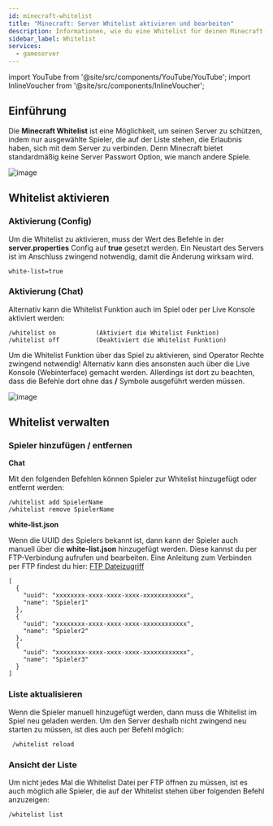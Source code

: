 ```yaml
---
id: minecraft-whitelist
title: "Minecraft: Server Whitelist aktivieren und bearbeiten"
description: Informationen, wie du eine Whitelist für deinen Minecraft-Server von ZAP-Hosting aktivieren und bearbeiten kannst - ZAP-Hosting.com Dokumentation
sidebar_label: Whitelist
services:
  - gameserver
---
```


import YouTube from '@site/src/components/YouTube/YouTube';
import InlineVoucher from '@site/src/components/InlineVoucher';

## Einführung
Die **Minecraft Whitelist** ist eine Möglichkeit, um seinen Server zu schützen, indem nur ausgewählte Spieler, die auf der Liste stehen, die Erlaubnis haben, sich mit dem Server zu verbinden. Denn Minecraft bietet standardmäßig keine Server Passwort Option, wie manch andere Spiele.

![image](https://user-images.githubusercontent.com/13604413/159177717-aa8faccd-3535-4147-b3db-278f2799c883.png)

<YouTube videoId="nyor26XxwLY" title="How to enable WHITELIST on your Minecraft Server" description="Hast du das Gefühl, dass du etwas besser verstehst, wenn du es in Aktion siehst?  Wir haben etwas für dich! Tauche ab in unser Video, welches alles für dich zusammenfasst. Egal, ob du es eilig hast oder einfach nur Informationen auf möglichst verständliche Art und Weise aufnehmen möchtest!"/>

<InlineVoucher />

## Whitelist aktivieren

### Aktivierung (Config)

Um die Whitelist zu aktivieren, muss der Wert des Befehle in der **server.properties** Config auf **true** gesetzt werden. Ein Neustart des Servers ist im Anschluss zwingend notwendig, damit die Änderung wirksam wird. 

```
white-list=true
```

### Aktivierung (Chat)

Alternativ kann die Whitelist Funktion auch im Spiel oder per Live Konsole aktiviert werden:

```
/whitelist on			(Aktiviert die Whitelist Funktion)
/whitelist off			(Deaktiviert die Whitelist Funktion)
```

Um die Whitelist Funktion über das Spiel zu aktivieren, sind Operator Rechte zwingend notwendig! Alternativ kann dies ansonsten auch über die Live Konsole (Webinterface) gemacht werden. Allerdings ist dort zu beachten, dass die Befehle dort ohne das **/** Symbole ausgeführt werden müssen.

![image](https://user-images.githubusercontent.com/13604413/159177718-f61f5bef-e6fa-4bc3-a14c-8a9224b8b15a.png)

## Whitelist verwalten

### Spieler hinzufügen / entfernen

**Chat**

Mit den folgenden Befehlen können Spieler zur Whitelist hinzugefügt oder entfernt werden:

```
/whitelist add SpielerName
/whitelist remove SpielerName
```

**white-list.json**

Wenn die UUID des Spielers bekannt ist, dann kann der Spieler auch manuell über die **white-list.json** hinzugefügt werden. Diese kannst du per FTP-Verbindung aufrufen und bearbeiten. Eine Anleitung zum Verbinden per FTP findest du hier: [FTP Dateizugriff](gameserver-ftpaccess.md)

```
[
  {
    "uuid": "xxxxxxxx-xxxx-xxxx-xxxx-xxxxxxxxxxxx",
    "name": "Spieler1"
  },
  {
    "uuid": "xxxxxxxx-xxxx-xxxx-xxxx-xxxxxxxxxxxx",
    "name": "Spieler2"
  },
  {
    "uuid": "xxxxxxxx-xxxx-xxxx-xxxx-xxxxxxxxxxxx",
    "name": "Spieler3"
  }
]
```

### Liste aktualisieren

Wenn die Spieler manuell hinzugefügt werden, dann muss die Whitelist im Spiel neu geladen werden. Um den Server deshalb nicht zwingend neu starten zu müssen, ist dies auch per Befehl möglich:

```
 /whitelist reload
```

### Ansicht der Liste

Um nicht jedes Mal die Whitelist Datei per FTP öffnen zu müssen, ist es auch möglich alle Spieler, die auf der Whitelist stehen über folgenden Befehl anzuzeigen: 

```
/whitelist list
```